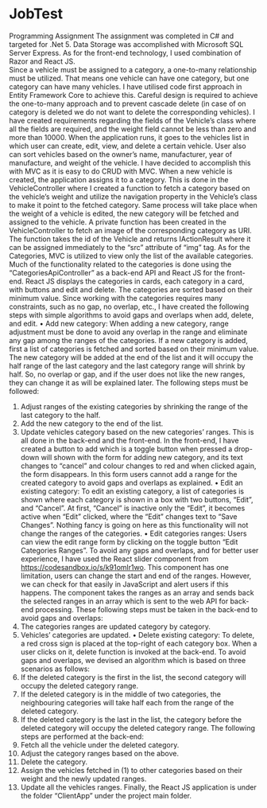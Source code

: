 # JobTest
Programming Assignment
The assignment was completed in C# and targeted for .Net 5. Data Storage was accomplished with Microsoft SQL Server Express. As for the front-end technology, I used combination of Razor and React JS.  
Since a vehicle must be assigned to a category, a one-to-many relationship must be utilized. That means one vehicle can have one category, but one category can have many vehicles. I have utilised code first approach in Entity Framework Core to achieve this. Careful design is required to achieve the one-to-many approach and to prevent cascade delete (in case of on category is deleted we do not want to delete the corresponding vehicles).
I have created requirements regarding the fields of the Vehicle’s class where all the fields are required, and the weight field cannot be less than zero and more than 10000. 
When the application runs, it goes to the vehicles list in which user can create, edit, view, and delete a certain vehicle. User also can sort vehicles based on the owner’s name, manufacturer, year of manufacture, and weight of the vehicle. I have decided to accomplish this with MVC as it is easy to do CRUD with MVC.  When a new vehicle is created, the application assigns it to a category. This is done in the VehicleController where I created a function to fetch a category based on the vehicle’s weight and utilize the navigation property in the Vehicle’s class to make it point to the fetched category. Same process will take place when the weight of a vehicle is edited, the new category will be fetched and assigned to the vehicle. 
A private function has been created in the VehicleController to fetch an image of the corresponding category as URI. The function takes the id of the Vehicle and returns IActionResult where it can be assigned immediately to the “src” attribute of “img” tag. 
As for the Categories, MVC is utilized to view only the list of the available categories. Much of the functionality related to the categories is done using the “CategoriesApiController” as a back-end API and React JS for the front-end. React JS displays the categories in cards, each category in a card, with buttons and edit and delete. The categories are sorted based on their minimum value. 
Since working with the categories requires many constraints, such as no gap, no overlap, etc., I have created the following steps with simple algorithms to avoid gaps and overlaps when add, delete, and edit. 
•	Add new category: 
When adding a new category, range adjustment must be done to avoid any overlap in the range and eliminate any gap among the ranges of the categories. If a new category is added, first a list of categories is fetched and sorted based on their minimum value. The new category will be added at the end of the list and it will occupy the half range of the last category and the last category range will shrink by half. So, no overlap or gap, and if the user does not like the new ranges, they can change it as will be explained later. The following steps must be followed: 
1.	Adjust ranges of the existing categories by shrinking the range of the last category to the half. 
2.	Add the new category to the end of the list. 
3.	Update vehicles category based on the new categories’ ranges. 
This is all done in the back-end and the front-end. In the front-end, I have created a button to add which is a toggle button when pressed a drop-down will shown with the form for adding new category, and its text changes to “cancel” and colour changes to red and when clicked again, the form disappears. In this form users cannot add a range for the created category to avoid gaps and overlaps as explained. 
•	Edit an existing category: 
To edit an existing category, a list of categories is shown where each category is shown in a box with two buttons, “Edit”, and “Cancel”. At first, “Cancel” is inactive only the “Edit”, it becomes active when “Edit” clicked, where the “Edit” changes text to “Save Changes”. Nothing fancy is going on here as this functionality will not change the ranges of the categories. 
•	Edit categories ranges: 
Users can view the edit range form by clicking on the toggle button “Edit Categories Ranges”. To avoid any gaps and overlaps, and for better user experience, I have used the React slider component from https://codesandbox.io/s/k91omlr1wo.  This component has one limitation, users can change the start and end of the ranges. However, we can check for that easily in JavaScript and alert users if this happens. The component takes the ranges as an array and sends back the selected ranges in an array which is sent to the web API for back-end processing. These following steps must be taken in the back-end to avoid gaps and overlaps: 
1.	The categories ranges are updated category by category. 
2.	Vehicles’ categories are updated. 
•	Delete existing category: 
To delete, a red cross sign is placed at the top-right of each category box. When a user clicks on it, delete function is invoked at the back-end. To avoid gaps and overlaps, we devised an algorithm which is based on three scenarios as follows:
1.	If the deleted category is the first in the list, the second category will occupy the deleted category range.
2.	If the deleted category is in the middle of two categories, the neighbouring categories will take half each from the range of the deleted category. 
3.	If the deleted category is the last in the list, the category before the deleted category will occupy the deleted category range. 
The following steps are performed at the back-end: 
1.	Fetch all the vehicle under the deleted category. 
2.	Adjust the category ranges based on the above. 
3.	Delete the category. 
4.	Assign the vehicles fetched in (1) to other categories based on their weight and the newly updated ranges. 
5.	Update all the vehicles ranges. 
Finally, the React JS application is under the folder “ClientApp” under the project main folder. 
